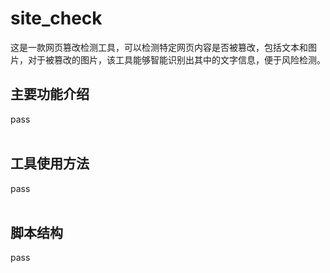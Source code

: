 # site_check
这是一款网页篡改检测工具，可以检测特定网页内容是否被篡改，包括文本和图片，对于被篡改的图片，该工具能够智能识别出其中的文字信息，便于风险检测。
<br>
## 主要功能介绍 
pass<br><br>
## 工具使用方法
pass<br><br>

## 脚本结构
pass<br><br>

